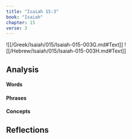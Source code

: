 ```yaml
---
title: "Isaiah 15:3"
book: "Isaiah"
chapter: 15
verse: 3
---
```

![[/Greek/Isaiah/015/Isaiah-015-003G.md#Text]]
![[/Hebrew/Isaiah/015/Isaiah-015-003H.md#Text]]

## Analysis

#### Words

#### Phrases

#### Concepts

## Reflections
